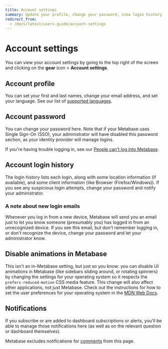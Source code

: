 ```yaml
---
title: Account settings
summary: Update your profile, change your password, view login history, manage notifications, and customize your Metabase experience.
redirect_from:
  - /docs/latest/users-guide/account-settings
---
```


# Account settings

You can view your account settings by going to the top right of the screen and clicking on the **gear** icon > **Account settings**.

## Account profile

You can set your first and last names, change your email address, and set your language. See our list of [supported languages](../configuring-metabase/localization.md).

## Account password

You can change your password here. Note that if your Metabase uses Single Sign-On (SSO), your administrator will have disabled this password section, as your identity provider will manage logins.

If you're having trouble logging in, see our [People can't log into Metabase](../troubleshooting-guide/cant-log-in.md).

## Account login history

The login history lists each login, along with some location information (if available), and some client information (like Browser (Firefox/Windows)).
If you see any suspicious login attempts, change your password and notify your administrator.

### A note about new login emails

Whenever you log in from a new device, Metabase will send you an email just to let you know someone (presumably you) has logged in from an unrecognized device. If you see this email, but don't remember logging in, or don't recognize the device, change your password and let your administrator know.

## Disable animations in Metabase

This isn't an in-Metabase setting, but just so you know: you can disable UI animations in Metabase (like sidebars sliding around, or rotating spinners) by changing the settings for your operating system so it respects the `prefers-reduced-motion` CSS media feature. This change will also affect other applications, not just Metabase. Check out the instructions for how to set the user preferences for your operating system in the [MDN Web Docs](https://developer.mozilla.org/en-US/docs/Web/CSS/@media/prefers-reduced-motion#user_preferences).

## Notifications

If you subscribe or are added to dashboard subscriptions or alerts, you’ll be able to manage those notifications here (as well as on the relevant question or dashboard themselves).

Metabase excludes notificatione for [comments](../documents/introduction.md#comment-notifications) from this page.
